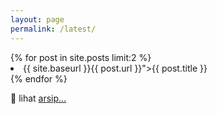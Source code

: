 ```yaml
---
layout: page
permalink: /latest/
---
```


<div class="depan">
  {% for post in site.posts limit:2 %}
      <li>{{ site.baseurl }}{{ post.url }}">{{ post.title }}</a></li>
  {% endfor %}
</div>
<p>📂 lihat <a href="https://bryantara.com/artikel">arsip...</a><p>

